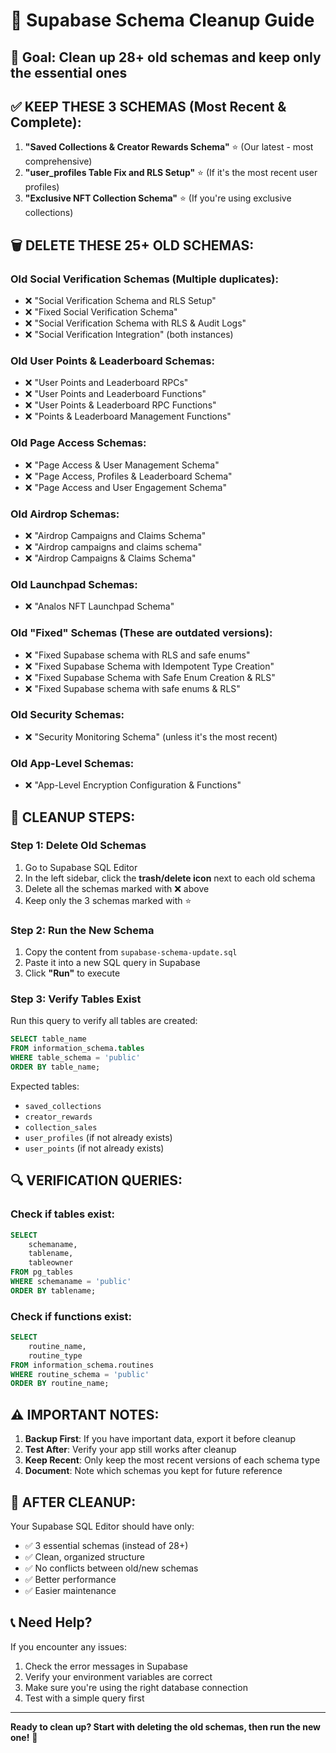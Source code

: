 # 🧹 Supabase Schema Cleanup Guide

## 🎯 **Goal**: Clean up 28+ old schemas and keep only the essential ones

## ✅ **KEEP THESE 3 SCHEMAS** (Most Recent & Complete):

1. **"Saved Collections & Creator Rewards Schema"** ⭐ (Our latest - most comprehensive)
2. **"user_profiles Table Fix and RLS Setup"** ⭐ (If it's the most recent user profiles)
3. **"Exclusive NFT Collection Schema"** ⭐ (If you're using exclusive collections)

## 🗑️ **DELETE THESE 25+ OLD SCHEMAS**:

### **Old Social Verification Schemas** (Multiple duplicates):
- ❌ "Social Verification Schema and RLS Setup"
- ❌ "Fixed Social Verification Schema" 
- ❌ "Social Verification Schema with RLS & Audit Logs"
- ❌ "Social Verification Integration" (both instances)

### **Old User Points & Leaderboard Schemas**:
- ❌ "User Points and Leaderboard RPCs"
- ❌ "User Points and Leaderboard Functions"
- ❌ "User Points & Leaderboard RPC Functions"
- ❌ "Points & Leaderboard Management Functions"

### **Old Page Access Schemas**:
- ❌ "Page Access & User Management Schema"
- ❌ "Page Access, Profiles & Leaderboard Schema"
- ❌ "Page Access and User Engagement Schema"

### **Old Airdrop Schemas**:
- ❌ "Airdrop Campaigns and Claims Schema"
- ❌ "Airdrop campaigns and claims schema"
- ❌ "Airdrop Campaigns & Claims Schema"

### **Old Launchpad Schemas**:
- ❌ "Analos NFT Launchpad Schema"

### **Old "Fixed" Schemas** (These are outdated versions):
- ❌ "Fixed Supabase schema with RLS and safe enums"
- ❌ "Fixed Supabase Schema with Idempotent Type Creation"
- ❌ "Fixed Supabase Schema with Safe Enum Creation & RLS"
- ❌ "Fixed Supabase schema with safe enums & RLS"

### **Old Security Schemas**:
- ❌ "Security Monitoring Schema" (unless it's the most recent)

### **Old App-Level Schemas**:
- ❌ "App-Level Encryption Configuration & Functions"

## 🚀 **CLEANUP STEPS**:

### **Step 1: Delete Old Schemas**
1. Go to Supabase SQL Editor
2. In the left sidebar, click the **trash/delete icon** next to each old schema
3. Delete all the schemas marked with ❌ above
4. Keep only the 3 schemas marked with ⭐

### **Step 2: Run the New Schema**
1. Copy the content from `supabase-schema-update.sql`
2. Paste it into a new SQL query in Supabase
3. Click **"Run"** to execute

### **Step 3: Verify Tables Exist**
Run this query to verify all tables are created:
```sql
SELECT table_name 
FROM information_schema.tables 
WHERE table_schema = 'public' 
ORDER BY table_name;
```

Expected tables:
- `saved_collections`
- `creator_rewards`
- `collection_sales`
- `user_profiles` (if not already exists)
- `user_points` (if not already exists)

## 🔍 **VERIFICATION QUERIES**:

### Check if tables exist:
```sql
SELECT 
    schemaname,
    tablename,
    tableowner
FROM pg_tables 
WHERE schemaname = 'public'
ORDER BY tablename;
```

### Check if functions exist:
```sql
SELECT 
    routine_name,
    routine_type
FROM information_schema.routines 
WHERE routine_schema = 'public'
ORDER BY routine_name;
```

## ⚠️ **IMPORTANT NOTES**:

1. **Backup First**: If you have important data, export it before cleanup
2. **Test After**: Verify your app still works after cleanup
3. **Keep Recent**: Only keep the most recent versions of each schema type
4. **Document**: Note which schemas you kept for future reference

## 🎉 **AFTER CLEANUP**:

Your Supabase SQL Editor should have only:
- ✅ 3 essential schemas (instead of 28+)
- ✅ Clean, organized structure
- ✅ No conflicts between old/new schemas
- ✅ Better performance
- ✅ Easier maintenance

## 📞 **Need Help?**

If you encounter any issues:
1. Check the error messages in Supabase
2. Verify your environment variables are correct
3. Make sure you're using the right database connection
4. Test with a simple query first

---

**Ready to clean up? Start with deleting the old schemas, then run the new one!** 🚀
